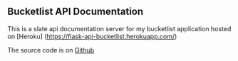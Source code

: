 ## Bucketlist API Documentation

This is a slate api documentation server for my bucketlist application hosted on [Heroku]
(https://flask-api-bucketlist.herokuapp.com/)

The source code is on [Github](https://github.com/dmkitui/BucketList/tree/develop)